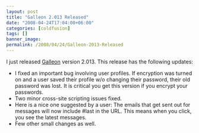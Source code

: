 ```yaml
---
layout: post
title: "Galleon 2.013 Released"
date: "2008-04-24T17:04:00+06:00"
categories: [coldfusion]
tags: []
banner_image: 
permalink: /2008/04/24/Galleon-2013-Released
---
```


I just released <a href="http://galleon.riaforge.org">Galleon</a> version 2.013. This release has the following updates:

<ul>
<li>I fixed an important bug involving user profiles. If encryption was turned on and a user saved their profile w/o changing their password, their old password was lost. It is critical you get this version if you encrypt your passwords.
<li>Two minor cross-site scripting issues fixed.
<li>Here is a nice one suggested by a user: The emails that get sent out for messages will now include #last in the URL. This means when you click, you see the latest messages.
<li>Few other small changes as well.
</ul>